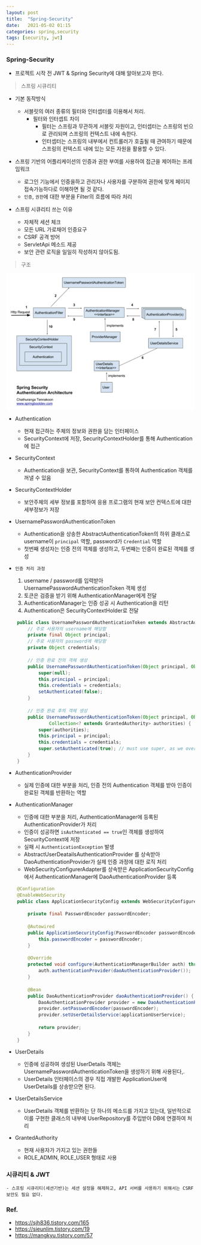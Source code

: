 ```yaml
---
layout: post
title:  "Spring-Security"
date:   2021-05-02 01:15
categories: spring,security
tags: [security, jwt]
---
```

### Spring-Security

* 프로젝트 시작 전 JWT & Spring Security에 대해 알아보고자 한다.

> 스프링 시큐리티

* 기본 동작방식
    - 서블릿의 여러 종류의 필터와 인터셉터를 이용해서 처리.
        - 필터와 인터셉트 차이
            - 필터는 스프링과 무관하게 서블릿 자원이고, 인터셉터는 스프링의 빈으로 관리되며 스프링의 컨텍스트 내에 속한다.
            - 인터셉터는 스프링의 내부에서 컨트롤러가 호출될 때 관여하기 때문에 스프링의 컨텍스트 내에 있는 모든 자원을 활용할 수 있다.

* 스프링 기반의 어플리케이션의 인증과 권한 부여를 사용하여 접근을 제어하는 프레임워크
    - 로그인 기능에서 인증을하고 관리자나 사용자를 구분하여 권한에 맞게 페이지 접속가능하다로 이해하면 될 것 같다.
    - `인증`, `권한`에 대한 부분을 Filter의 흐름에 따라 처리

* 스프링 시큐리티 쓰는 이유
    - 자체적 세션 체크
    - 모든 URL 가로채어 인증요구
    - CSRF 공격 방어
    - ServletApi 메소드 제공
    - 보안 관련 로직을 일일히 작성하지 않아도됨.

> 구조

![spring-security](/images/spring-security.png)

* Authentication
    - 현재 접근하는 주체의 정보와 권한을 담는 인터페이스
    - SecurityContext에 저장, SecurityContextHolder를 통해 Authentication에 접근

* SecurityContext
    - Authentication을 보관, SecurityContext를 통하여 Authentication 객체를 꺼낼 수 있음

* SecurityContextHolder
    - 보안주체의 세부 정보를 포함하여 응용 프로그램의 현재 보안 컨텍스트에 대한 세부정보가 저장

* UsernamePasswordAuthenticationToken
    - Authentication을 상송한 AbstractAuthenticationToken의 하위 클래스로 username이 `principal` 역할, password가 `Credential` 역할
    - 첫번째 생성자는 인증 전의 객체를 생성하고, 두번째는 인증이 완료된 객체를 생성

* `인증 처리 과정`
    1. username / password를 입력받아 UsernamePasswordAuthenticationToken 객체 생성
    2. 토큰은 검증을 받기 위해 AuthenticationManager에게 전달
    3. AuthenticationManager는 인증 성공 시 Authentication을 리턴
    4. Authentication은 SecurityContextHolder로 전달

```java
    public class UsernamePasswordAuthenticationToken extends AbstractAuthenticationToken {
        // 주로 사용자의 username에 해당함
        private final Object principal;
        // 주로 사용자의 password에 해당함
        private Object credentials;
        
        // 인증 완료 전의 객체 생성
        public UsernamePasswordAuthenticationToken(Object principal, Object credentials) {
            super(null);
            this.principal = principal;
            this.credentials = credentials;
            setAuthenticated(false);
        }
        
        // 인증 완료 후의 객체 생성
        public UsernamePasswordAuthenticationToken(Object principal, Object credentials,
                Collection<? extends GrantedAuthority> authorities) {
            super(authorities);
            this.principal = principal;
            this.credentials = credentials;
            super.setAuthenticated(true); // must use super, as we override
        }
    }
```
* AuthenticationProvider
    - 실제 인증에 대한 부분을 처리, 인증 전의 Authentication 객체를 받아 인증이 완료된 객체를 반환하는 역할

* AuthenticationManager
    - 인증에 대한 부분을 처리, AuthenticationManager에 등록된 AuthenticationProvider가 처리
    - 인증이 성공하면 `isAuthenticated == true`인 객체를 생성하여 SecurityContext에 저장
    - 실패 시 `AuthenticationException` 발생
    - AbstractUserDeatailsAuthenticationProvider 를 상속받아 DaoAuthenticationProvider가 실제 인증 과정에 대한 로직 처리
    - WebSecurityConfigurerAdapter를 상속받은 ApplicationSecurityConfig에서 AuthenticationManager에 DaoAuthenticationProvider 등록

```java
    @Configuration
    @EnableWebSecurity
    public class ApplicationSecurityConfig extends WebSecurityConfigurerAdapter {

        private final PasswordEncoder passwordEncoder;

        @Autowired
        public ApplicationSecurityConfig(PasswordEncoder passwordEncoder) {
            this.passwordEncoder = passwordEncoder;
        }

        @Override
        protected void configure(AuthenticationManagerBuilder auth) throws Exception {
            auth.authenticationProvider(daoAuthenticationProvider());
        }

        @Bean
        public DaoAuthenticationProvider daoAuthenticationProvider() {
            DaoAuthenticationProvider provider = new DaoAuthenticationProvider();
            provider.setPasswordEncoder(passwordEncoder);
            provider.setUserDetailsService(applicationUserService);

            return provider;
        }
    }
```

* UserDetails
    - 인증에 성공하여 생성된 UserDetails 객체는 UsernamePasswordAuthenticationToken을 생성하기 위해 사용된다,.
    - UserDetails 인터페이스의 경우 직접 개발한 ApplicationUser에 UserDetails를 상송받으면 된다.
    
* UserDetailsService
    - UserDetails 객체를 반환하는 단 하나의 메소드를 가지고 있는대, 일반적으로 이를 구현한 클래스의 내부에 UserRepository를 주입받아 DB에 연결하여 처리
    
* GrantedAuthority
    - 현재 사용자가 가지고 있는 권한들
    - ROLE_ADMIN, ROLE_USER 형태로 사용


### 시큐리티 & JWT
    - 스프링 시큐리티(세션기반)는 세션 설정을 해제하고, API 서버를 사용하기 위해서는 CSRF 보안도 필요 없다. 

### Ref.
* <https://sjh836.tistory.com/165>
* <https://sieunlim.tistory.com/19>
* <https://mangkyu.tistory.com/57>
